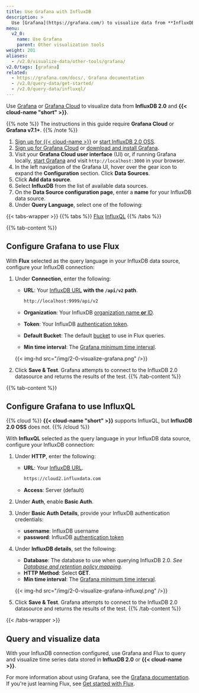 ```yaml
---
title: Use Grafana with InfluxDB
description: >
  Use [Grafana](https://grafana.com/) to visualize data from **InfluxDB 2.0** and **InfluxDB Cloud**.
menu:
  v2_0:
    name: Use Grafana
    parent: Other visualization tools
weight: 201
aliases:
  - /v2.0/visualize-data/other-tools/grafana/
v2.0/tags: [grafana]
related:
  - https://grafana.com/docs/, Grafana documentation
  - /v2.0/query-data/get-started/
  - /v2.0/query-data/influxql/
---
```


Use [Grafana](https://grafana.com/) or [Grafana Cloud](https://grafana.com/products/cloud/)
to visualize data from **InfluxDB 2.0** and **{{< cloud-name "short" >}}**.

{{% note %}}
The instructions in this guide require **Grafana Cloud** or **Grafana v7.1+**.
{{% /note %}}

1. [Sign up for {{< cloud-name >}}](/v2.0/get-started/) or
   [start InfluxDB 2.0 OSS](/v2.0/get-started/#start-with-influxdb-oss).
2. [Sign up for Grafana Cloud](https://grafana.com/products/cloud/) or
   [download and install Grafana](https://grafana.com/grafana/download).
3. Visit your **Grafana Cloud user interface** (UI) or, if running Grafana locally,
   [start Grafana](https://grafana.com/docs/grafana/latest/installation/) and visit
   `http://localhost:3000` in your browser.
4. In the left navigation of the Grafana UI, hover over the gear
   icon to expand the **Configuration** section. Click **Data Sources**.
5. Click **Add data source**.
6. Select **InfluxDB** from the list of available data sources.
7. On the **Data Source configuration page**, enter a **name** for your InfluxDB data source.
8. Under **Query Language**, select one of the following:

{{< tabs-wrapper >}}
{{% tabs %}}
[Flux](#)
[InfluxQL](#)
{{% /tabs %}}
<!---------------------------- BEGIN FLUX CONTENT ---------------------------->
{{% tab-content %}}
## Configure Grafana to use Flux
With **Flux** selected as the query language in your InfluxDB data source,
configure your InfluxDB connection:

1. Under **Connection**, enter the following:

    - **URL**: Your [InfluxDB URL](/v2.0/reference/urls/) **with the `/api/v2` path**.

        ```sh
        http://localhost:9999/api/v2
        ```

    - **Organization**: Your InfluxDB [organization name **or** ID](/v2.0/organizations/view-orgs/).
    - **Token**: Your InfluxDB [authentication token](/v2.0/security/tokens/).
    - **Default Bucket**: The default [bucket](/v2.0/organizations/buckets/) to use in Flux queries.
    - **Min time interval**: The [Grafana minimum time interval](https://grafana.com/docs/grafana/latest/features/datasources/influxdb/#min-time-interval).

    {{< img-hd src="/img/2-0-visualize-grafana.png" />}}

2. Click **Save & Test**. Grafana attempts to connect to the InfluxDB 2.0 datasource
   and returns the results of the test.
{{% /tab-content %}}
<!----------------------------- END FLUX CONTENT ----------------------------->
<!-------------------------- BEGIN INFLUXQL CONTENT -------------------------->
{{% tab-content %}}
## Configure Grafana to use InfluxQL

{{% cloud %}}
**{{< cloud-name "short" >}}** supports InfluxQL, but **InfluxDB 2.0 OSS** does not.
{{% /cloud %}}

With **InfluxQL** selected as the query language in your InfluxDB data source,
configure your InfluxDB connection:

1. Under **HTTP**, enter the following:

    - **URL**: Your [InfluxDB URL](/v2.0/reference/urls/).

        ```sh
        https://cloud2.influxdata.com
        ```
    - **Access**: Server (default)

2. Under **Auth**, enable **Basic Auth**.
3. Under **Basic Auth Details**, provide your InfluxDB authentication credentials:

    - **username**: InfluxDB username
    - **password**: InfluxDB [authentication token](/v2.0/security/tokens/)

4. Under **InfluxDB details**, set the following:

    - **Database**: The database to use when querying InfluxDB 2.0.
      _See [Database and retention policy mapping](/v2.0/reference/api/influxdb-1x/dbrp/)._
    - **HTTP Method**: Select **GET**.
    - **Min time interval**: The [Grafana minimum time interval](https://grafana.com/docs/grafana/latest/features/datasources/influxdb/#min-time-interval).

    {{< img-hd src="/img/2-0-visualize-grafana-influxql.png" />}}

5. Click **Save & Test**. Grafana attempts to connect to the InfluxDB 2.0 datasource
   and returns the results of the test.
{{% /tab-content %}}
<!--------------------------- END INFLUXQL CONTENT --------------------------->
{{< /tabs-wrapper >}}

## Query and visualize data
With your InfluxDB connection configured, use Grafana and Flux to query and
visualize time series data stored in **InfluxDB 2.0** or **{{< cloud-name >}}**.

For more information about using Grafana, see the [Grafana documentation](https://grafana.com/docs/).
If you're just learning Flux, see [Get started with Flux](/v2.0/query-data/get-started/).
